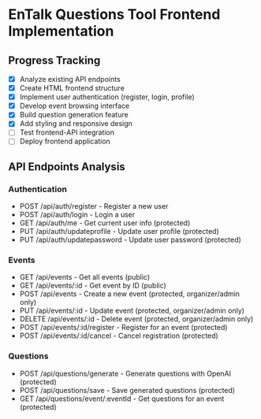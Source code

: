 # EnTalk Questions Tool Frontend Implementation

## Progress Tracking

- [x] Analyze existing API endpoints
- [x] Create HTML frontend structure
- [x] Implement user authentication (register, login, profile)
- [x] Develop event browsing interface
- [x] Build question generation feature
- [x] Add styling and responsive design
- [ ] Test frontend-API integration
- [ ] Deploy frontend application

## API Endpoints Analysis

### Authentication
- POST /api/auth/register - Register a new user
- POST /api/auth/login - Login a user
- GET /api/auth/me - Get current user info (protected)
- PUT /api/auth/updateprofile - Update user profile (protected)
- PUT /api/auth/updatepassword - Update user password (protected)

### Events
- GET /api/events - Get all events (public)
- GET /api/events/:id - Get event by ID (public)
- POST /api/events - Create a new event (protected, organizer/admin only)
- PUT /api/events/:id - Update event (protected, organizer/admin only)
- DELETE /api/events/:id - Delete event (protected, organizer/admin only)
- POST /api/events/:id/register - Register for an event (protected)
- POST /api/events/:id/cancel - Cancel registration (protected)

### Questions
- POST /api/questions/generate - Generate questions with OpenAI (protected)
- POST /api/questions/save - Save generated questions (protected)
- GET /api/questions/event/:eventId - Get questions for an event (protected)

